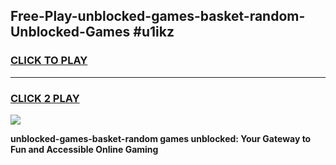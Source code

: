 
## Free-Play-unblocked-games-basket-random-Unblocked-Games #u1ikz
<h3>
<a href="https://news.freeplayer.one?title=unblocked-games-basket-random&ref=8M">CLICK TO PLAY</a></h3>
<hr>

<h3>
<a href="https://news.freeplayer.one?title=unblocked-games-basket-random&ref=8M">CLICK 2 PLAY</a>
  
</h3>

<a href="https://news.freeplayer.one?title=unblocked-games-basket-random&ref=8M"><img src="https://clearcache.store/games.png"></a>


**unblocked-games-basket-random games unblocked: Your Gateway to Fun and Accessible Online Gaming**
